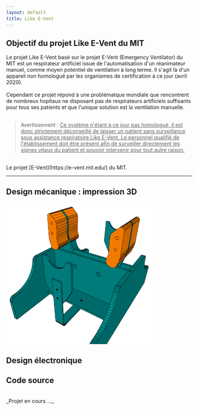 ```yaml
---
layout: default
title: Like E-Vent
---
```


## Objectif du projet Like E-Vent du MIT

Le projet Like E-Vent basé sur le projet E-Vent (Emergency Ventilator) du MIT est un respirateur artificiel issue de l'automatisation d'un réanimateur manuel, comme moyen potentiel de ventilation à long terme.
Il s'agit là d'un appareil non homologué par les organismes de certification à ce jour (avril 2020).<br><br>
Cependant ce projet répond à une problématque mondiale que rencontrent de nombreux hopitaux ne disposant pas de respirateurs artificiels suffisants pour tous ses patients et que l'unique solution est la ventilation manuelle.<br><br>
> Avertissement : <u>Ce système n'étant à ce jour pas homologué, il est donc strictement déconseillé de laisser un patient sans surveillance sous assistance respiratoire Like E-Vent. Le personnel qualifié de l'établissement doit être présent afin de surveiller directement les signes vitaux du patient et pouvoir intervenir pour tout autre raison.</u>

<br>
Le projet [E-Vent](https://e-vent.mit.edu/) du MIT.

----

## Design mécanique : impression 3D

<div style="text-align:left"><img src="src/img/Like-E-Vent.png" width="400"></div>

## Design électronique

## Code source


<br>
_Projet en cours ..._
